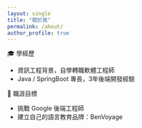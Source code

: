 ```yaml
---
layout: single
title: "關於我"
permalink: /about/
author_profile: true
---
```


🎓 學經歷  
- 資訊工程背景，自學轉職軟體工程師  
- Java / SpringBoot 專長，3年後端開發經驗  

🚀 職涯目標  
- 挑戰 Google 後端工程師  
- 建立自己的語言教育品牌：BenVoyage  